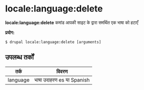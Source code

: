 # locale:language:delete
**locale:language:delete** कमांड आपकी साइट के द्वारा समर्थित एक भाषा को हटाएँ

**प्रयोग:**
```
$ drupal locale:language:delete [arguments] 
```

## उपलब्ध तर्कों
तर्क | विवरण
---------|-------------
language | भाषा उदाहरण es या Spanish
